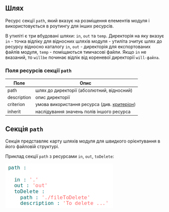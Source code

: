 ## Шлях 

Ресурс секції <code>path</code>, який вказує на розміщення елементів модуля і використовується в роутингу для інших ресурсів.

В утиліті є три вбудовані шляхи: `in`, `out` та `temp`. Директорія на яку вказує `in` - точка відліку для відносних шляхів модуля - утиліта зчитує шлях до ресурсу відносно каталогу `in`, `out` - директорія для експортованих файлів модуля, `temp` - поміщаються тимчасові файли. Якщо `in` не вказаний, то `willbe` починає відлік від кореневої директорії `will-файла`. 

### Поля ресурсів секції `path`     

| Поле           | Опис                                        |
|----------------|---------------------------------------------|
| path           | шлях до директорії (абсолютний, відносний)  |
| description    | опис директорії                             |
| criterion      | умова використання ресурса (див. [критеріон](Criterions.md)) |
| inherit        | наслідування значень полів іншого ресурса   | 


## Секція <code>path</code>

Секція представляє карту шляхів модуля для швидкого орієнтування в його файловій структурі.  

Приклад секції `path` з ресурсами `in`, `out`, `toDelete`:  

![path.section.png](./Images/path.section.png)